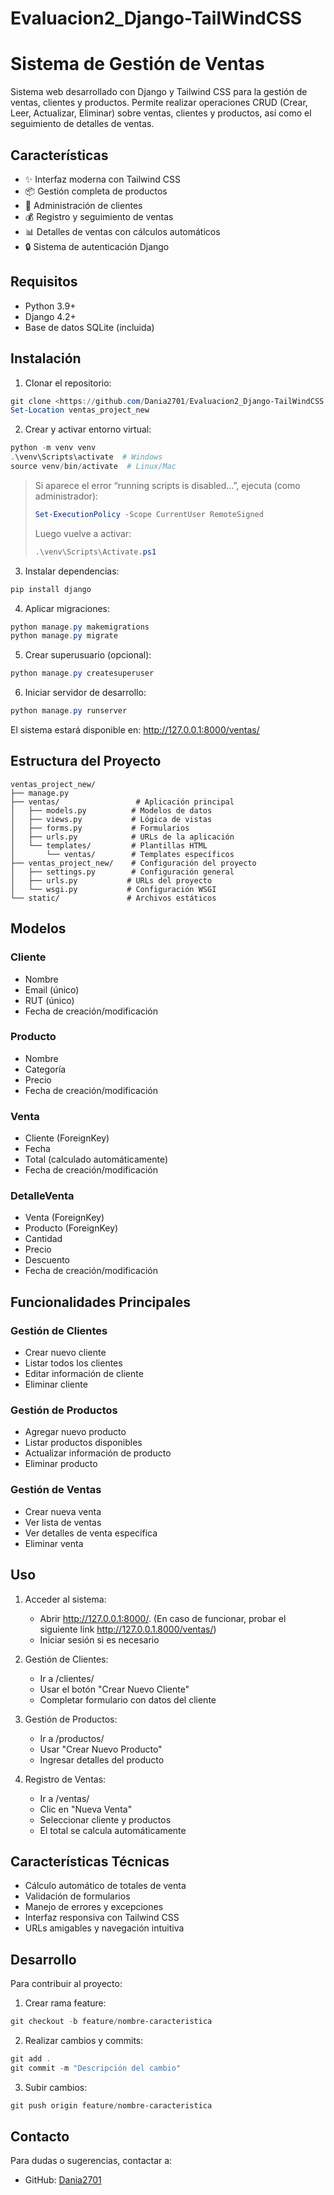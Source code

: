 # Evaluacion2_Django-TailWindCSS

# Sistema de Gestión de Ventas

Sistema web desarrollado con Django y Tailwind CSS para la gestión de ventas, clientes y productos. Permite realizar operaciones CRUD (Crear, Leer, Actualizar, Eliminar) sobre ventas, clientes y productos, así como el seguimiento de detalles de ventas.

## Características

- ✨ Interfaz moderna con Tailwind CSS
- 📦 Gestión completa de productos
- 👥 Administración de clientes
- 💰 Registro y seguimiento de ventas
- 📊 Detalles de ventas con cálculos automáticos
- 🔒 Sistema de autenticación Django

## Requisitos

- Python 3.9+
- Django 4.2+
- Base de datos SQLite (incluida)

## Instalación

1. Clonar el repositorio:
```powershell
git clone <https://github.com/Dania2701/Evaluacion2_Django-TailWindCSS.git>
Set-Location ventas_project_new
```

2. Crear y activar entorno virtual:
```powershell
python -m venv venv
.\venv\Scripts\activate  # Windows
source venv/bin/activate  # Linux/Mac
```
> Si aparece el error “running scripts is disabled…”, ejecuta (como administrador):
> ```powershell
> Set-ExecutionPolicy -Scope CurrentUser RemoteSigned
> ```
> Luego vuelve a activar:
> ```powershell
> .\venv\Scripts\Activate.ps1
> ```

3. Instalar dependencias:
```powershell
pip install django
```

4. Aplicar migraciones:
```powershell
python manage.py makemigrations
python manage.py migrate
```

5. Crear superusuario (opcional):
```powershell
python manage.py createsuperuser
```

6. Iniciar servidor de desarrollo:
```powershell
python manage.py runserver
```

El sistema estará disponible en: http://127.0.0.1:8000/ventas/

## Estructura del Proyecto

```
ventas_project_new/
├── manage.py
├── ventas/                 # Aplicación principal
│   ├── models.py          # Modelos de datos
│   ├── views.py           # Lógica de vistas
│   ├── forms.py           # Formularios
│   ├── urls.py            # URLs de la aplicación
│   └── templates/         # Plantillas HTML
│       └── ventas/        # Templates específicos
├── ventas_project_new/    # Configuración del proyecto
│   ├── settings.py        # Configuración general
│   ├── urls.py           # URLs del proyecto
│   └── wsgi.py           # Configuración WSGI
└── static/               # Archivos estáticos
```

## Modelos

### Cliente
- Nombre
- Email (único)
- RUT (único)
- Fecha de creación/modificación

### Producto
- Nombre
- Categoría
- Precio
- Fecha de creación/modificación

### Venta
- Cliente (ForeignKey)
- Fecha
- Total (calculado automáticamente)
- Fecha de creación/modificación

### DetalleVenta
- Venta (ForeignKey)
- Producto (ForeignKey)
- Cantidad
- Precio
- Descuento
- Fecha de creación/modificación

## Funcionalidades Principales

### Gestión de Clientes
- Crear nuevo cliente
- Listar todos los clientes
- Editar información de cliente
- Eliminar cliente

### Gestión de Productos
- Agregar nuevo producto
- Listar productos disponibles
- Actualizar información de producto
- Eliminar producto

### Gestión de Ventas
- Crear nueva venta
- Ver lista de ventas
- Ver detalles de venta específica
- Eliminar venta

## Uso

1. Acceder al sistema:
   - Abrir http://127.0.0.1:8000/. (En caso de funcionar, probar el siguiente link http://127.0.0.1.8000/ventas/)
   - Iniciar sesión si es necesario

2. Gestión de Clientes:
   - Ir a /clientes/
   - Usar el botón "Crear Nuevo Cliente"
   - Completar formulario con datos del cliente

3. Gestión de Productos:
   - Ir a /productos/
   - Usar "Crear Nuevo Producto"
   - Ingresar detalles del producto

4. Registro de Ventas:
   - Ir a /ventas/
   - Clic en "Nueva Venta"
   - Seleccionar cliente y productos
   - El total se calcula automáticamente

## Características Técnicas

- Cálculo automático de totales de venta
- Validación de formularios
- Manejo de errores y excepciones
- Interfaz responsiva con Tailwind CSS
- URLs amigables y navegación intuitiva

## Desarrollo

Para contribuir al proyecto:

1. Crear rama feature:
```powershell
git checkout -b feature/nombre-caracteristica
```

2. Realizar cambios y commits:
```powershell
git add .
git commit -m "Descripción del cambio"
```

3. Subir cambios:
```powershell
git push origin feature/nombre-caracteristica
```

## Contacto

Para dudas o sugerencias, contactar a:
- GitHub: [Dania2701](https://github.com/Dania2701)